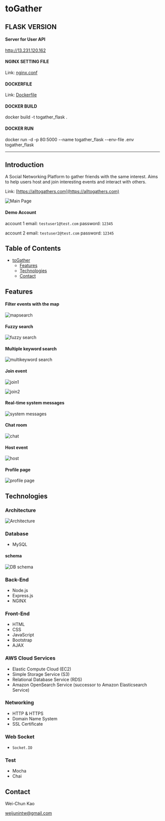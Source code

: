 toGather
===

## FLASK VERSION

#### Server for User API

http://13.231.120.162

#### NGINX SETTING FILE
Link: [nginx.conf](nginx.conf)

#### DOCKERFILE
Link: [Dockerfile](Dockerfile)

#### DOCKER BUILD
docker build -t togather_flask .

#### DOCKER RUN
docker run -d -p 80:5000 --name togather_flask --env-file .env togather_flask

---

## Introduction

A Social Networking Platform to gather friends with the same interest. Aims to help users host and join interesting events and interact with others.

Link: [https://alltogathers.com](https://alltogathers.com)  

![Main Page](https://my-personal-project-bucket.s3.ap-northeast-1.amazonaws.com/readme/main_page.png)  

#### Demo Account

account 1 
email: `testuser1@test.com` password: `12345`  

account 2 
email: `testuser2@test.com` password: `12345`



## Table of Contents


  * [toGather](#toGather)
      * [Features](#Features)
      * [Technologies](#Technologies)
      * [Contact](#Contact)

## Features

#### Filter events with the map
![mapsearch](https://my-personal-project-bucket.s3.ap-northeast-1.amazonaws.com/readme/zoommap.gif)

#### Fuzzy search
![fuzzy search](https://my-personal-project-bucket.s3.ap-northeast-1.amazonaws.com/readme/fuzzy_search.gif)

#### Multiple keyword search
![multikeyword search](https://my-personal-project-bucket.s3.ap-northeast-1.amazonaws.com/readme/multikeyword_search.gif)

#### Join event
![join1](https://my-personal-project-bucket.s3.ap-northeast-1.amazonaws.com/readme/join_event.gif)

![join2](https://my-personal-project-bucket.s3.ap-northeast-1.amazonaws.com/readme/join_event2.gif)

#### Real-time system messages
![system messages](https://my-personal-project-bucket.s3.ap-northeast-1.amazonaws.com/readme/system_message.gif)

#### Chat room
![chat](https://my-personal-project-bucket.s3.ap-northeast-1.amazonaws.com/readme/chat.gif)
#### Host event
![host](https://my-personal-project-bucket.s3.ap-northeast-1.amazonaws.com/readme/host.gif)
#### Profile page
![profile page](https://my-personal-project-bucket.s3.ap-northeast-1.amazonaws.com/readme/profile.gif)


## Technologies



### Architecture
![Architecture](https://my-personal-project-bucket.s3.ap-northeast-1.amazonaws.com/readme/Architecture.png)

### Database

* MySQL

####  schema
![DB schema](https://my-personal-project-bucket.s3.ap-northeast-1.amazonaws.com/readme/togather_schema3.png)

### Back-End
* Node.js
* Express.js
* NGINX

### Front-End
* HTML
* CSS
* JavaScript
* Bootstrap
* AJAX

### AWS Cloud Services
* Elastic Compute Cloud (EC2)
* Simple Storage Service (S3)
* Relational Database Service (RDS)
* Amazon OpenSearch Service (successor to Amazon Elasticsearch Service)

### Networking
* HTTP & HTTPS
* Domain Name System
* SSL Certificate

### Web Socket
* `Socket.IO `

### Test
* Mocha
* Chai



## Contact

Wei-Chun Kao  

weijunintw@gmail.com
